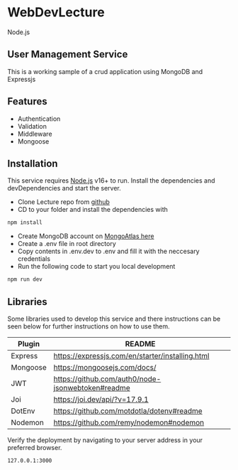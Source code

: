 # WebDevLecture
Node.js
## User Management Service

This is a working sample of a crud application using MongoDB and Expressjs
## Features
- Authentication
- Validation
- Middleware
- Mongoose

## Installation

This service requires [Node.js](https://nodejs.org/) v16+ to run.
Install the dependencies and devDependencies and start the server.

- Clone Lecture repo from [github](https://github.com/ISC-CE/WebDevLecture)
- CD to your folder and install the dependencies with 
```sh
npm install
```
- Create MongoDB account on [MongoAtlas here](https://www.mongodb.com/cloud/atlas/register)
- Create a .env file in root directory
- Copy contents in .env.dev to .env and fill it with the neccesary credentials
- Run the following code to start you local development
```sh
npm run dev
```

## Libraries

Some libraries used to develop this service and there instructions can be seen below for further instructions on how to use them.

| Plugin | README |
| ------ | ------ |
| Express | https://expressjs.com/en/starter/installing.html |
| Mongoose | https://mongoosejs.com/docs/ |
| JWT | https://github.com/auth0/node-jsonwebtoken#readme |
| Joi | https://joi.dev/api/?v=17.9.1 |
| DotEnv | https://github.com/motdotla/dotenv#readme |
| Nodemon | https://github.com/remy/nodemon#nodemon |

Verify the deployment by navigating to your server address in
your preferred browser.

```sh
127.0.0.1:3000
```